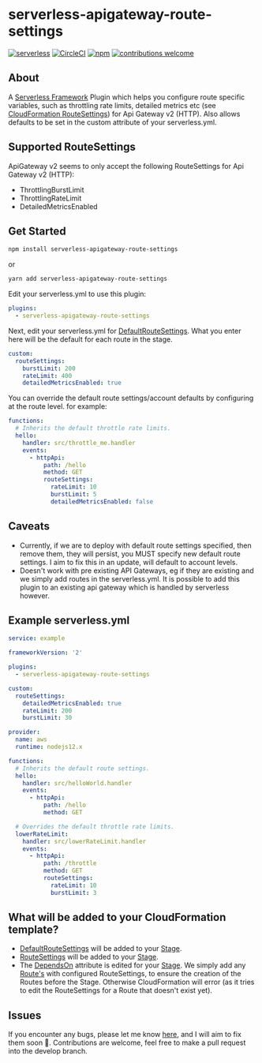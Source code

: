# serverless-apigateway-route-settings

[![serverless](http://public.serverless.com/badges/v3.svg)](http://www.serverless.com) [![CircleCI](https://circleci.com/gh/talbotp/serverless-apigateway-route-settings.svg?style=svg)](https://circleci.com/gh/talbotp/serverless-apigateway-route-settings) [![npm](https://img.shields.io/npm/v/serverless-apigateway-route-settings.svg)](https://www.npmjs.com/package/serverless-apigateway-route-settings) [![contributions welcome](https://img.shields.io/badge/contributions-welcome-brightgreen.svg?style=flat)](https://github.com/talbotp/serverless-apigateway-route-settings/issues)


## About

A <a href="https://serverless.com/" target="_blank">Serverless Framework</a> Plugin which helps you configure route specific variables, such as throttling rate limits, detailed metrics etc (see <a href="https://docs.aws.amazon.com/AWSCloudFormation/latest/UserGuide/aws-properties-apigatewayv2-stage-routesettings.html" target="_blank">CloudFormation RouteSettings</a>) for Api Gateway v2 (HTTP). Also allows defaults to be set in the custom attribute of your serverless.yml.

## Supported RouteSettings 

ApiGateway v2 seems to only accept the following RouteSettings for Api Gateway v2 (HTTP):

* ThrottlingBurstLimit
* ThrottlingRateLimit
* DetailedMetricsEnabled

## Get Started

```bash
npm install serverless-apigateway-route-settings
```
or
```bash
yarn add serverless-apigateway-route-settings
```

Edit your serverless.yml to use this plugin:

```yml
plugins:
  - serverless-apigateway-route-settings
```

Next, edit your serverless.yml for <a href="https://docs.aws.amazon.com/AWSCloudFormation/latest/UserGuide/aws-resource-apigatewayv2-stage.html#cfn-apigatewayv2-stage-defaultroutesettings" target="_blank">DefaultRouteSettings</a>. What you enter here will be the default for each route in the stage.

```yml
custom:
  routeSettings:
    burstLimit: 200
    rateLimit: 400
    detailedMetricsEnabled: true
```

You can override the default route settings/account defaults by configuring at the route level. for example:

```yml
functions:
  # Inherits the default throttle rate limits.
  hello:
    handler: src/throttle_me.handler
    events:
      - httpApi:
          path: /hello
          method: GET
          routeSettings:
            rateLimit: 10
            burstLimit: 5
            detailedMetricsEnabled: false
```

## Caveats

* Currently, if we are to deploy with default route settings specified, then remove them, they will persist, you MUST specify new default route settings. I aim to fix this in an update, will default to account levels.
* Doesn't work with pre existing API Gateways, eg if they are existing and we simply add routes in the serverless.yml. It is possible to add this plugin to an existing api gateway which is handled by serverless however.
  
## Example serverless.yml

```yml
service: example

frameworkVersion: '2'

plugins:
  - serverless-apigateway-route-settings

custom: 
  routeSettings:
    detailedMetricsEnabled: true
    rateLimit: 200
    burstLimit: 30

provider:
  name: aws
  runtime: nodejs12.x

functions:
  # Inherits the default route settings.
  hello:
    handler: src/helloWorld.handler
    events:
      - httpApi:
          path: /hello
          method: GET

  # Overrides the default throttle rate limits.
  lowerRateLimit:
    handler: src/lowerRateLimit.handler
    events:
      - httpApi:
          path: /throttle
          method: GET
          routeSettings:
            rateLimit: 10
            burstLimit: 3
```

## What will be added to your CloudFormation template?

* <a href="https://docs.aws.amazon.com/AWSCloudFormation/latest/UserGuide/aws-resource-apigatewayv2-stage.html#cfn-apigatewayv2-stage-defaultroutesettings" target="_blank">DefaultRouteSettings</a> will be added to your <a href="https://docs.aws.amazon.com/AWSCloudFormation/latest/UserGuide/aws-resource-apigatewayv2-stage.html" target="_blank">Stage</a>.
* <a href="https://docs.aws.amazon.com/AWSCloudFormation/latest/UserGuide/aws-resource-apigatewayv2-stage.html#cfn-apigatewayv2-stage-routesettings" target="_blank">RouteSettings</a> will be added to your <a href="https://docs.aws.amazon.com/AWSCloudFormation/latest/UserGuide/aws-resource-apigatewayv2-stage.html" target="_blank">Stage</a>.
* The <a href="https://docs.aws.amazon.com/AWSCloudFormation/latest/UserGuide/aws-attribute-dependson.html" target="_blank">DependsOn</a> attribute is edited for your <a href="https://docs.aws.amazon.com/AWSCloudFormation/latest/UserGuide/aws-resource-apigatewayv2-stage.html" target="_blank">Stage</a>. We simply add any <a href="https://docs.aws.amazon.com/AWSCloudFormation/latest/UserGuide/aws-resource-apigatewayv2-route.html" target="_blank">Route's</a> with configured RouteSettings, to ensure the creation of the Routes before the Stage. Otherwise CloudFormation will error (as it tries to edit the RouteSettings for a Route that doesn't exist yet).

## Issues

If you encounter any bugs, please let me know [here](https://github.com/talbotp/serverless-apigateway-route-settings/issues), and I will aim to fix them soon :slightly_smiling_face:. Contributions are welcome, feel free to make a pull request into the develop branch.
